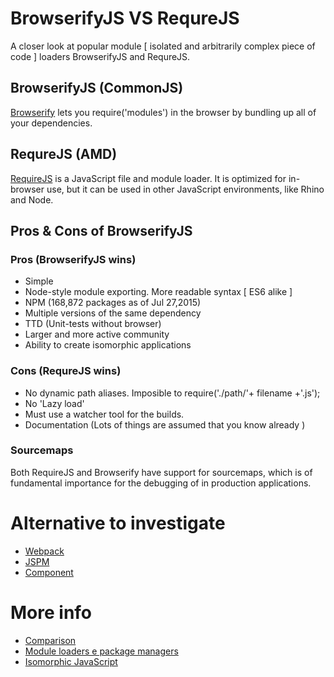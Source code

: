 
BrowserifyJS VS RequreJS
==============================
A closer look at popular module [ isolated and arbitrarily complex piece of code ] loaders BrowserifyJS and RequreJS.


BrowserifyJS (CommonJS)
------------------------------
[Browserify](http://browserify.org) lets you require('modules') in the browser by bundling up all of your dependencies.

RequreJS (AMD)
------------------------------
[RequireJS](http://requirejs.org) is a JavaScript file and module loader. It is optimized for in-browser use, but it can be used in other JavaScript environments, like Rhino and Node.

Pros & Cons of BrowserifyJS
------------------------------

### Pros (BrowserifyJS wins)
- Simple
- Node-style module exporting. More readable syntax [ ES6 alike ]
- NPM (168,872 packages as of Jul 27,2015)
- Multiple versions of the same dependency
- TTD (Unit-tests without browser)
- Larger and more active community
- Ability to create isomorphic applications


### Cons (RequreJS wins)
- No dynamic path aliases. Imposible to require('./path/'+ filename +'.js');
- No 'Lazy load'
- Must use a watcher tool for the builds.
- Documentation (Lots of things are assumed that you know already )

### Sourcemaps
Both RequireJS and Browserify have support for sourcemaps, which is of fundamental importance for the debugging of in production applications.


Alternative to investigate
==============================
- [Webpack](https://webpack.github.io/)
- [JSPM](http://jspm.io/)
- [Component](https://github.com/componentjs/component/)


More info
==============================
- [Comparison](https://webpack.github.io/docs/comparison.html)
- [Module loaders e package managers](http://www.leanpanda.com/blog/2015/06/28/amd-requirejs-commonjs-browserify/)
- [Isomorphic JavaScript](http://nerds.airbnb.com/isomorphic-javascript-future-web-apps/)
